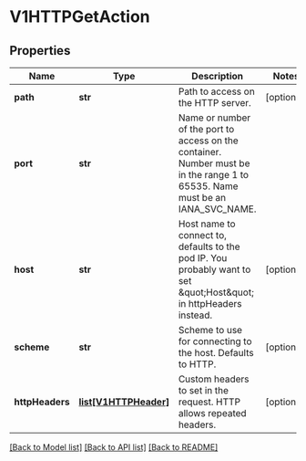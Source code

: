 # V1HTTPGetAction

## Properties
Name | Type | Description | Notes
------------ | ------------- | ------------- | -------------
**path** | **str** | Path to access on the HTTP server. | [optional] 
**port** | **str** | Name or number of the port to access on the container. Number must be in the range 1 to 65535. Name must be an IANA_SVC_NAME. | 
**host** | **str** | Host name to connect to, defaults to the pod IP. You probably want to set \&quot;Host\&quot; in httpHeaders instead. | [optional] 
**scheme** | **str** | Scheme to use for connecting to the host. Defaults to HTTP. | [optional] 
**httpHeaders** | [**list[V1HTTPHeader]**](V1HTTPHeader.md) | Custom headers to set in the request. HTTP allows repeated headers. | [optional] 

[[Back to Model list]](../README.md#documentation-for-models) [[Back to API list]](../README.md#documentation-for-api-endpoints) [[Back to README]](../README.md)


